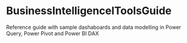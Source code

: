 # BusinessIntelligenceIToolsGuide

Reference guide with sample dashaboards and data modelling in Power Query, Power Pivot and Power BI DAX
